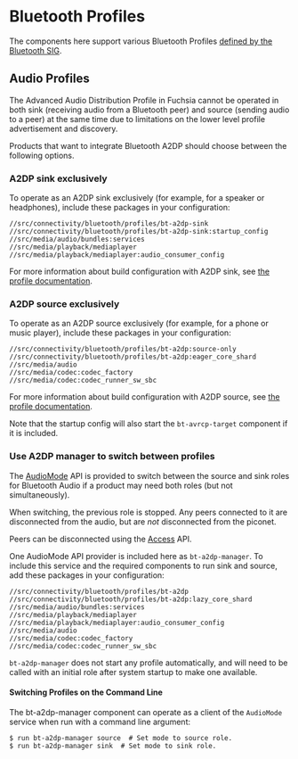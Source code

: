 # Bluetooth Profiles

The components here support various Bluetooth Profiles [defined by the
Bluetooth SIG](https://www.bluetooth.com/specifications/profiles-overview/).

## Audio Profiles

The Advanced Audio Distribution Profile in Fuchsia cannot be operated in both
sink (receiving audio from a Bluetooth peer) and source (sending audio to a
peer) at the same time due to limitations on the lower level profile advertisement and discovery.

Products that want to integrate Bluetooth A2DP should choose between the
following options.

### A2DP sink exclusively

To operate as an A2DP sink exclusively (for example, for a speaker or
headphones), include these packages in your configuration:

```
//src/connectivity/bluetooth/profiles/bt-a2dp-sink
//src/connectivity/bluetooth/profiles/bt-a2dp-sink:startup_config
//src/media/audio/bundles:services
//src/media/playback/mediaplayer
//src/media/playback/mediaplayer:audio_consumer_config
```

For more information about build configuration with A2DP sink, see [the profile
documentation](bt-a2dp-sink/README.md).

### A2DP source exclusively

To operate as an A2DP source exclusively (for example, for a phone or
music player), include these packages in your configuration:

```
//src/connectivity/bluetooth/profiles/bt-a2dp:source-only
//src/connectivity/bluetooth/profiles/bt-a2dp:eager_core_shard
//src/media/audio
//src/media/codec:codec_factory
//src/media/codec:codec_runner_sw_sbc
```

For more information about build configuration with A2DP source, see [the profile
documentation](bt-a2dp-source/README.md).

Note that the startup config will also start the `bt-avrcp-target`
component if it is included.

### Use A2DP manager to switch between profiles

The [AudioMode](/sdk/fidl/fuchsia.bluetooth.a2dp/audio_mode.fidl) API is
provided to switch between the source and sink roles for Bluetooth Audio if a
product may need both roles (but not simultaneously).

When switching, the previous role is stopped.  Any peers connected to it are
disconnected from the audio, but are _not_ disconnected from the piconet.

Peers can be disconnected using the [Access](/sdk/fidl/fuchsia.bluetooth.sys/access.fidl) API.

One AudioMode API provider is included here as `bt-a2dp-manager`.  To include
this service and the required components to run sink and source, add these packages
in your configuration:

```
//src/connectivity/bluetooth/profiles/bt-a2dp
//src/connectivity/bluetooth/profiles/bt-a2dp:lazy_core_shard
//src/media/audio/bundles:services
//src/media/playback/mediaplayer
//src/media/playback/mediaplayer:audio_consumer_config
//src/media/audio
//src/media/codec:codec_factory
//src/media/codec:codec_runner_sw_sbc
```

`bt-a2dp-manager` does not start any profile automatically, and will need to be
called with an initial role after system startup to make one available.

#### Switching Profiles on the Command Line

The bt-a2dp-manager component can operate as a client of the `AudioMode` service when run with a
command line argument:

```
$ run bt-a2dp-manager source  # Set mode to source role.
$ run bt-a2dp-manager sink  # Set mode to sink role.
```
